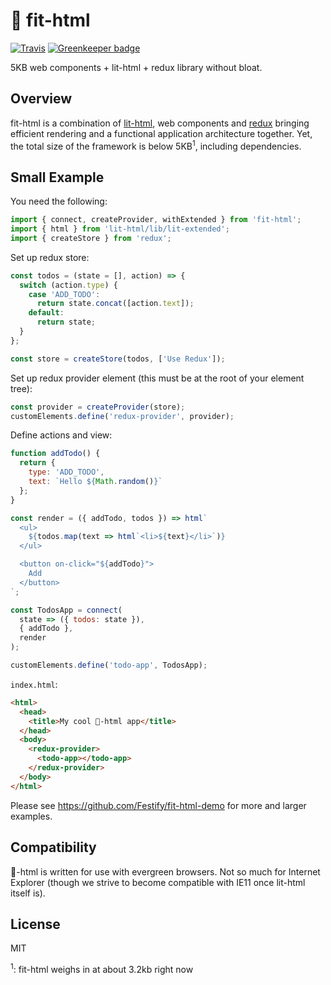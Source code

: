 # 💪 fit-html

[![Travis](https://img.shields.io/travis/Festify/fit-html.svg)](https://travis-ci.org/Festify/fit-html)
[![Greenkeeper badge](https://badges.greenkeeper.io/Festify/fit-html.svg)](https://greenkeeper.io/)

5KB web components + lit-html + redux library without bloat.

## Overview

fit-html is a combination of [lit-html](https://github.com/Polymer/lit-html), web components and [redux](http://redux.js.org/) bringing efficient rendering and a functional application architecture together. Yet, the total size of the framework is below 5KB<sup>1</sup>, including dependencies.

## Small Example

You need the following:
```js
import { connect, createProvider, withExtended } from 'fit-html';
import { html } from 'lit-html/lib/lit-extended';
import { createStore } from 'redux';
```

Set up redux store:
```js
const todos = (state = [], action) => {
  switch (action.type) {
    case 'ADD_TODO':
      return state.concat([action.text]);
    default:
      return state;
  }
};

const store = createStore(todos, ['Use Redux']);
```

Set up redux provider element (this must be at the root of your element tree):
```js
const provider = createProvider(store);
customElements.define('redux-provider', provider);
```

Define actions and view:
```js
function addTodo() {
  return {
    type: 'ADD_TODO',
    text: `Hello ${Math.random()}`
  };
}

const render = ({ addTodo, todos }) => html`
  <ul>
    ${todos.map(text => html`<li>${text}</li>`)}
  </ul>

  <button on-click="${addTodo}">
    Add
  </button>
`;

const TodosApp = connect(
  state => ({ todos: state }),
  { addTodo },
  render
);

customElements.define('todo-app', TodosApp);
```

`index.html`:
```html
<html>
  <head>
    <title>My cool 💪-html app</title>
  </head>
  <body>
    <redux-provider>
      <todo-app></todo-app>
    </redux-provider>
  </body>
</html>
```

Please see https://github.com/Festify/fit-html-demo for more and larger examples.

## Compatibility

💪-html is written for use with evergreen browsers. Not so much for Internet Explorer (though we strive to become compatible with IE11 once lit-html itself is).

## License

MIT

<sup>1</sup>: fit-html weighs in at about 3.2kb right now
